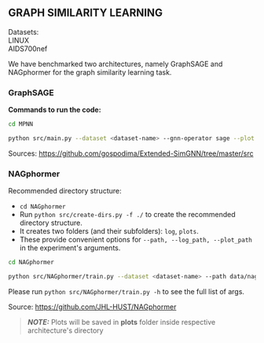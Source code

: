 ## GRAPH SIMILARITY LEARNING

Datasets: \
LINUX \
AIDS700nef 

We have benchmarked two architectures, namely GraphSAGE and NAGphormer for the graph similarity learning task.

### GraphSAGE
**Commands to run the code:**

``` bash
cd MPNN 

python src/main.py --dataset <dataset-name> --gnn-operator sage --plot --save best_model_<dataset-name>.pt --epochs 500
```

Sources: 
https://github.com/gospodima/Extended-SimGNN/tree/master/src


### NAGphormer

Recommended directory structure:
- `cd NAGphormer`
- Run `python src/create-dirs.py -f ./` to create the recommended directory structure.
- It creates two folders (and their subfolders): `log`, `plots`.
- These provide convenient options for `--path, --log_path, --plot_path` in the experiment's arguments.

``` bash
cd NAGphormer 

python src/NAGphormer/train.py --dataset <dataset-name> --path data/nagphormer/ --pyg_path data/pyg/<dataset-name>/ --dropout 0.1 --hidden_dim 512 --hops 3 --n_head 8 --n_layers 1 --pe_dim 3 --peak_lr 0.01 --weight_decay 1e-05 --device 1 --log_path log/nagphormer/<dataset-name> --epochs 1000
```
Please run `python src/NAGphormer/train.py -h` to see the full list of args. 

Source: https://github.com/JHL-HUST/NAGphormer

> **_NOTE:_**  Plots will be saved in **plots** folder inside respective architecture's directory
